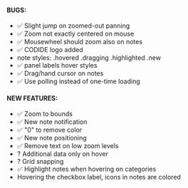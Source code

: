 #### BUGS:  
- ✅ Slight jump on zoomed-out panning
- ✅ Zoom not exactly centered on mouse
- ✅ Mousewheel should zoom also on notes
- ✅ CODIDE logo added
- note styles: .hovered .dragging .highlighted .new
- ✅ panel labels hover styles
- ✅ Drag/hand cursor on notes
- ✅ Use polling instead of one-time loading

#### NEW FEATURES:
- ✅ Zoom to bounds
- ✅ New note notification
- ✅ "0" to remove color
- ✅ New note positioning
- ✅ Remove text on low zoom levels
- ? Additional data only on hover
- ? Grid snapping
- ✅ Highlight notes when hovering on categories
- Hovering the checkbox label, icons in notes are colored
